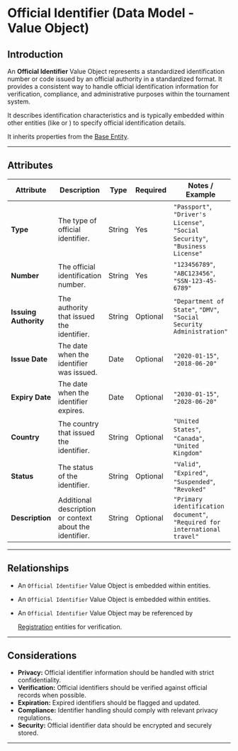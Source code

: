 # **Official Identifier** (Data Model - Value Object)

## **Introduction**

An **Official Identifier** Value Object represents a standardized identification number or code issued by an official
authority in a standardized format. It provides a consistent way to handle official identification information for
verification, compliance, and administrative purposes within the tournament system.

It describes identification characteristics and is typically embedded within other entities (like or ) to specify
official identification details.

It inherits properties from the [Base Entity](../foundation/base_entity.md).

---

## **Attributes**

| Attribute             | Description                                             | Type   | Required | Notes / Example                                                               |
| --------------------- | ------------------------------------------------------- | ------ | -------- | ----------------------------------------------------------------------------- |
| **Type**              | The type of official identifier.                        | String | Yes      | `"Passport"`, `"Driver's License"`, `"Social Security"`, `"Business License"` |
| **Number**            | The official identification number.                     | String | Yes      | `"123456789"`, `"ABC123456"`, `"SSN-123-45-6789"`                             |
| **Issuing Authority** | The authority that issued the identifier.               | String | Optional | `"Department of State"`, `"DMV"`, `"Social Security Administration"`          |
| **Issue Date**        | The date when the identifier was issued.                | Date   | Optional | `"2020-01-15"`, `"2018-06-20"`                                                |
| **Expiry Date**       | The date when the identifier expires.                   | Date   | Optional | `"2030-01-15"`, `"2028-06-20"`                                                |
| **Country**           | The country that issued the identifier.                 | String | Optional | `"United States"`, `"Canada"`, `"United Kingdom"`                             |
| **Status**            | The status of the identifier.                           | String | Optional | `"Valid"`, `"Expired"`, `"Suspended"`, `"Revoked"`                            |
| **Description**       | Additional description or context about the identifier. | String | Optional | `"Primary identification document"`, `"Required for international travel"`    |

---

## **Relationships**

- An `Official Identifier` Value Object is embedded within entities.
- An `Official Identifier` Value Object is embedded within entities.
- An `Official Identifier` Value Object may be referenced by

  [Registration](../registration/registration.md) entities for verification.

---

## **Considerations**

- **Privacy:** Official identifier information should be handled with strict confidentiality.
- **Verification:** Official identifiers should be verified against official records when possible.
- **Expiration:** Expired identifiers should be flagged and updated.
- **Compliance:** Identifier handling should comply with relevant privacy regulations.
- **Security:** Official identifier data should be encrypted and securely stored.

---
